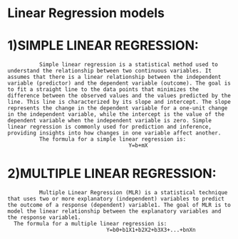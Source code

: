 # Linear Regression models
# 1)SIMPLE LINEAR REGRESSION:
              Simple linear regression is a statistical method used to understand the relationship between two continuous variables. It assumes that there is a linear relationship between the independent variable (predictor) and the dependent variable (outcome). The goal is to fit a straight line to the data points that minimizes the difference between the observed values and the values predicted by the line. This line is characterized by its slope and intercept. The slope represents the change in the dependent variable for a one-unit change in the independent variable, while the intercept is the value of the dependent variable when the independent variable is zero. Simple linear regression is commonly used for prediction and inference, providing insights into how changes in one variable affect another.
              The formula for a simple linear regression is:
                                          Y=b+mX

              
# 2)MULTIPLE LINEAR REGRESSION:
              Multiple Linear Regression (MLR) is a statistical technique that uses two or more explanatory (independent) variables to predict the outcome of a response (dependent) variable1. The goal of MLR is to model the linear relationship between the explanatory variables and the response variable1.
      The formula for a multiple linear regression is:
                                   Y=b0​+b1​X1​+b2​X2​+b3​X3​+...+bn​Xn​
              
